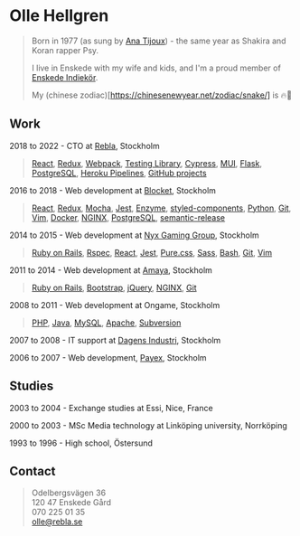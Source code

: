 # Olle Hellgren
> Born in 1977 (as sung by [Ana Tijoux](https://open.spotify.com/track/7tOAN6w4a1LD0iqkRnIrhZ)) - the same year as Shakira and Koran rapper Psy.
> 
> I live in Enskede with my wife and kids, and I'm a proud member of [Enskede Indiekör](https://sv-se.facebook.com/enskedeindiekor/).
> 
> My (chinese zodiac)[https://chinesenewyear.net/zodiac/snake/] is 🔥🐍

## Work
2018 to 2022 - CTO at [Rebla](https://rebla.se/), Stockholm

>[React], [Redux], [Webpack], [Testing Library], [Cypress], [MUI], [Flask], [PostgreSQL], [Heroku Pipelines], [GitHub projects]

2016 to 2018 - Web development at [Blocket](https://www.blocket.se/), Stockholm

>[React], [Redux], [Mocha], [Jest], [Enzyme], [styled-components], [Python], [Git], [Vim], [Docker], [NGINX], [PostgreSQL], [semantic-release]

2014 to 2015 - Web development at [Nyx Gaming Group](https://www.sgdigital.com/), Stockholm

>[Ruby on Rails], [Rspec], [React], [Jest], [Pure.css], [Sass], [Bash], [Git], [Vim]

2011 to 2014 - Web development at [Amaya](http://www.starsgroup.com/), Stockholm

>[Ruby on Rails], [Bootstrap], [jQuery], [NGINX], [Git]

2008 to 2011 - Web development at Ongame, Stockholm

>[PHP], [Java], [MySQL], [Apache], [Subversion]

2007 to 2008 - IT support at [Dagens Industri](https://www.di.se/), Stockholm

2006 to 2007 - Web development, [Payex](https://payex.se/), Stockholm

## Studies
2003 to 2004 - Exchange studies at Essi, Nice, France

2000 to 2003 - MSc Media technology at Linköping university, Norrköping

1993 to 1996 - High school, Östersund

## Contact
>Odelbergsvägen 36  
120 47 Enskede Gård  
070 225 01 35  
olle@rebla.se  

[Apache]:https://www.apache.org/
[Bash]:https://www.gnu.org/software/bash/
[Bootstrap]:https://getbootstrap.com/
[Cypress]:https://www.cypress.io/
[Docker]:https://www.docker.com/
[Enzyme]:https://enzymejs.github.io/enzyme/
[Flask]:https://flask.palletsprojects.com/en/2.1.x/
[GitHub projects]:https://docs.github.com/en/issues/trying-out-the-new-projects-experience/about-projects
[Git]:https://git-scm.com/
[Heroku Pipelines]:https://devcenter.heroku.com/articles/pipelines
[Java]:https://dev.java/
[Jest]:https://jestjs.io/
[MUI]:https://mui.com/
[Mocha]:https://mochajs.org/
[MySQL]:https://www.mysql.com/
[NGINX]:https://www.nginx.com/
[PHP]:https://www.php.net/
[PostgreSQL]:https://www.postgresql.org/
[Pure.css]:https://purecss.io/
[Python]:https://www.python.org/
[React]:https://reactjs.org/
[Redux]:https://redux.js.org/
[Rspec]:https://rspec.info/
[Ruby on Rails]:https://rubyonrails.org/
[Sass]:https://sass-lang.com/
[Subversion]:https://subversion.apache.org/
[Testing Library]:https://testing-library.com/
[Vim]:https://www.vim.org/
[Webpack]:https://webpack.js.org/
[jQuery]:https://jquery.com/
[semantic-release]:https://github.com/semantic-release/semantic-release
[styled-components]:https://styled-components.com/

